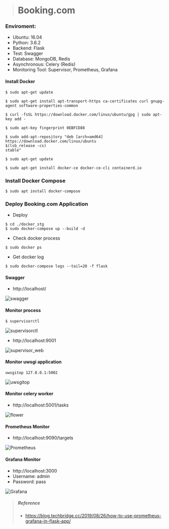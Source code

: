 ># Booking.com
### Enviroment:
* Ubuntu: 16.04 
* Python: 3.6.2
* Backend: Flask
* Test: Swagger
* Database: MongoDB, Redis
* Asynchronous: Celery (Redis)
* Monitoring Tool: Supervisor, Prometheus, Grafana


#### Install Docker
```
$ sudo apt-get update

$ sudo apt-get install apt-transport-https ca-certificates curl gnupg-agent software-properties-common

$ curl -fsSL https://download.docker.com/linux/ubuntu/gpg | sudo apt-key add -

$ sudo apt-key fingerprint 0EBFCD88

$ sudo add-apt-repository "deb [arch=amd64] https://download.docker.com/linux/ubuntu
$(lsb_release -cs)
stable"

$ sudo apt-get update

$ sudo apt-get install docker-ce docker-ce-cli containerd.io
```

### Install Docker Compose
```
$ sudo apt install docker-compose
```

### Deploy Booking.com Application
* Deploy
```
$ cd ./docker_stg
$ sudo docker-compose up --build -d
```

* Check docker process
```
$ sudo docker ps
```

* Get docker log
```
$ sudo docker-compose logs --tail=20 -f flask
```

#### Swagger 
* http://localhost/

![swagger](https://img.onl/pluv8Q)


#### Monitor process
```
$ supervisorctl
```

![supervisorctl](https://github.com/LinYuMingBejing/booking.com/blob/master/imgs/supervosor.png)


* http://localhost:9001

![supervisor_web](https://img.onl/wmlqSJ)


#### Monitor uwsgi application
```
uwsgitop 127.0.0.1:5002
```

![uwsgitop](https://github.com/LinYuMingBejing/booking.com/blob/master/imgs/uwsgitop.png)


#### Monitor celery worker 
* http://localhost:5001/tasks

![flower](https://img.onl/S5P6iC)


#### Prometheus Monitor
* http://localhost:9090/targets

![Prometheus](https://img.onl/6vdblM)


#### Grafana Monitor
* http://localhost:3000
* Username: admin
* Password: pass

![Grafana](https://img.onl/7RoMbq)



> ##### Reference
> * https://blog.techbridge.cc/2019/08/26/how-to-use-prometheus-grafana-in-flask-app/